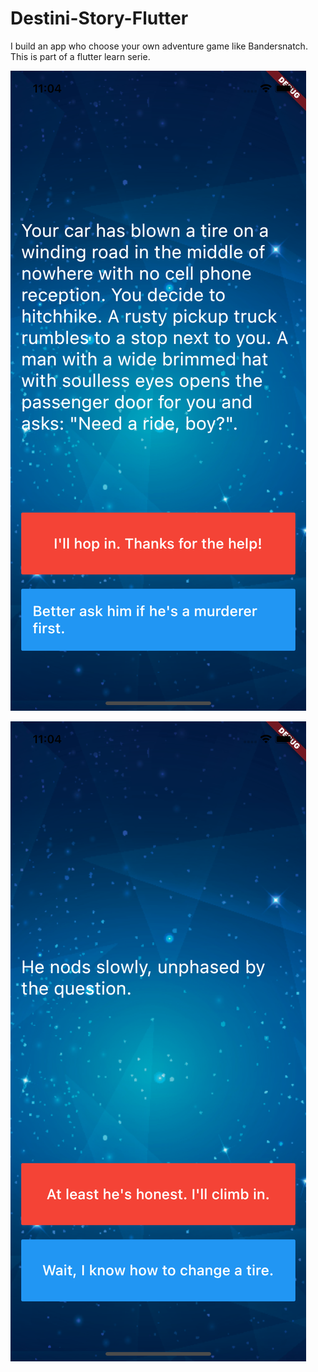 # Destini-Story-Flutter
I build an app who choose your own adventure game like Bandersnatch. This is part of a flutter learn serie.

![alt text](https://github.com/miuel/Destini-Story-Flutter/blob/main/sample1.png)

![alt text](https://github.com/miuel/Destini-Story-Flutter/blob/main/sample2.png)
